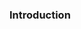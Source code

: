 <!--
.. title: Find Free Telugu e-books
.. slug: search-download-any-telugu-e-book-for-free
.. date: 2022-10-03 09:11:56 UTC+05:30
.. tags: telugu
.. category:
.. link:
.. description:
.. type: text
-->

### Introduction



<script async src="https://cse.google.com/cse.js?cx=06c58286a1f4b66ab"></script>
<div class="gcse-search"></div>
